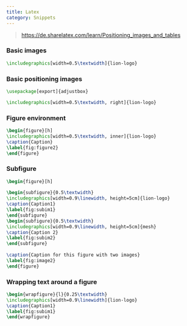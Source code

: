 ```yaml
---
title: Latex
category: Snippets
---
```


> <https://de.sharelatex.com/learn/Positioning_images_and_tables>

### Basic images

```tex
\includegraphics[width=0.5\textwidth]{lion-logo}
```

### Basic positioning images

```tex
\usepackage[export]{adjustbox}

\includegraphics[width=0.5\textwidth, right]{lion-logo}
```

### Figure environment

```tex
\begin{figure}[h]
\includegraphics[width=0.5\textwidth, inner]{lion-logo}
\caption{Caption}
\label{fig:figure2}
\end{figure}
```

### Subfigure

```tex
\begin{figure}[h]
 
\begin{subfigure}{0.5\textwidth}
\includegraphics[width=0.9\linewidth, height=5cm]{lion-logo} 
\caption{Caption1}
\label{fig:subim1}
\end{subfigure}
\begin{subfigure}{0.5\textwidth}
\includegraphics[width=0.9\linewidth, height=5cm]{mesh}
\caption{Caption 2}
\label{fig:subim2}
\end{subfigure}
 
\caption{Caption for this figure with two images}
\label{fig:image2}
\end{figure}
```

### Wrapping text around a figure

```tex
\begin{wrapfigure}{l}{0.25\textwidth}
\includegraphics[width=0.9\linewidth]{lion-logo} 
\caption{Caption1}
\label{fig:subim1}
\end{wrapfigure}
```